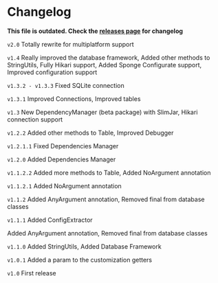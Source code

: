 # Changelog

**This file is outdated. Check the [releases page](https://github.com/FoxPowered/PluginsLib/releases) for changelog**

`v2.0`
Totally rewrite for multiplatform support

`v1.4`
Really improved the database framework,
Added other methods to StringUtils,
Fully Hikari support,
Added Sponge Configurate support,
Improved configuration support

`v1.3.2 - v1.3.3`
Fixed SQLite connection

`v1.3.1`
Improved Connections,
Improved tables

`v1.3`
New DependencyManager (beta package) with SlimJar,
Hikari connection support

`v1.2.2`
Added other methods to Table,
Improved Debugger

`v1.2.1.1`
Fixed Dependencies Manager

`v1.2.0`
Added Dependencies Manager

`v1.1.2.2`
Added more methods to Table,
Added NoArgument annotation

`v1.1.2.1`
Added NoArgument annotation

`v1.1.2`
Added AnyArgument annotation,
Removed final from database classes

`v1.1.1`
Added ConfigExtractor

Added AnyArgument annotation,
Removed final from database classes

`v1.1.0`
Added StringUtils,
Added Database Framework


`v1.0.1`
Added a param to the customization getters

`v1.0`
First release